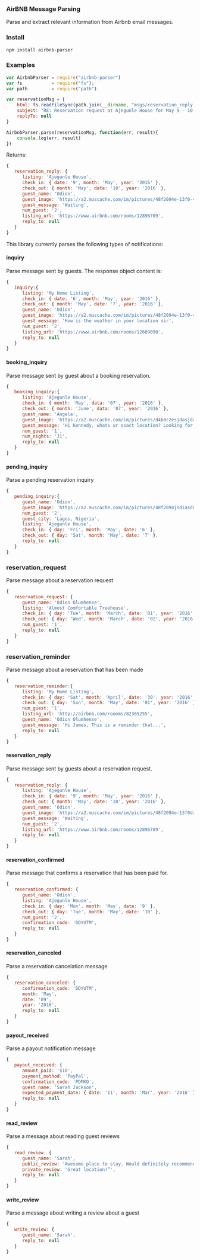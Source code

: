 ### AirBNB Message Parsing

Parse and extract relevant information from Airbnb email messages. 

### Install

```txt
npm install airbnb-parser
```

### Examples


```js
var AirbnbParser = require("airbnb-parser")
var fs 			 = require("fs");
var path 		 = require("path")

var reservationMsg = {
	html: fs.readFileSync(path.join(__dirname, "msgs/reservation_reply.html")).toString("utf-8"),
	subject: "RE: Reservation request at Ajegunle House for May 9 - 10, 2016",
	replyTo: null
}

AirbnbParser.parse(reservationMsg, function(err, result){
	console.log(err, result)
})
```

Returns:

```js
{ 
   reservation_reply: { 
      listing: 'Ajegunle House',
      check_in: { date: '9', month: 'May', year: '2016' },
      check_out: { month: 'May', date: '10', year: '2016' },
      guest_name: 'Odion',
      guest_image: 'https://a2.muscache.com/im/pictures/48f2094e-13f0-4793-b38e-5136413826ef.jpg?aki_policy=profile_medium',
      guest_message: 'Waiting',
      num_guest: '2',
      listing_url: 'https://www.airbnb.com/rooms/12896709',
      reply_to: null 
   } 
}
```

This library currently parses the following types of notifications:

#### inquiry

Parse message sent by guests. The response object content is:

```js
{
   inquiry:{ 
      listing: 'My Home Listing',
      check_in: { date: '6', month: 'May', year: '2016' },
      check_out: { month: 'May', date: '7', year: '2016' },
      guest_name: 'Odion',
      guest_image: 'https://a2.muscache.com/im/pictures/48f2094e-13f0-4793-b38e-5136413826ef.jpg?aki_policy=profile_medium',
      guest_message: 'How is the weather in your location sir',
      num_guest: '2',
      listing_url: 'https://www.airbnb.com/rooms/12609090',
      reply_to: null 
   }
}
```

#### booking_inquiry

Parse message sent by guest about a booking reservation. 

```js
{
   booking_inquiry:{
      listing: 'Ajegunle House',
      check_in: { month: 'May', data: '07', year: '2016' },
      check_out: { month: 'June', data: '07', year: '2016' },
      guest_name: 'Angela',
      guest_image: 'https://a2.muscache.com/im/pictures/d4b0c2esjdasjdasdasdaasdd71.jpg?aki_policy=profile_x_medium',
      guest_message: 'Hi Kennedy, whats ur exact location? Looking for ...',
      num_guest: '1',
      num_nights: '31',
      reply_to: null
   }
}
```

#### pending_inquiry

Parse a pending reservation inquiry

```js
{
   pending_inquiry:{
      guest_name: 'Odion',
      guest_image: 'https://a2.muscache.com/im/pictures/48f2094jsdiasduihusf.jpg?aki_policy=profile_x_medium',
      num_guest: '2',
      guest_city: 'Lagos, Nigeria',
      listing: 'Ajegunle House',
      check_in: { day: 'Fri', month: 'May', date: '6' },
      check_out: { day: 'Sat', month: 'May', date: '7' },
      reply_to: null
   }
}
```
### reservation_request

Parse message about a reservation request

```js
{
   reservation_request: {
      guest_name: 'Odion Olumhense',
      listing: 'Almost Comfortable Treehouse',
      check_in: { day: 'Tue', month: 'March', date: '01', year: '2016' },
      check_out: { day: 'Wed', month: 'March', date: '02', year: '2016' },
      num_guest: '1',
      reply_to: null
   }
}
```

### reservation_reminder

Parse message about a reservation that has been made 

```js
{
   reservation_reminder:{
      listing: 'My Home Listing',
      check_in: { day: 'Sat', month: 'April', date: '30', year: '2016' },
      check_out: { day: 'Sun', month: 'May', date: '01', year: '2016' },
      num_guest: '1',
      listing_url: 'http://airbnb.com/roooms/82365255',
      guest_name: 'Odion Olumhense',
      guest_message: 'Hi James, This is a reminder that...',
      reply_to: null
   }
}
``` 

#### reservation_reply

Parse message sent by guests about a reservation request.

```js
{
   reservation_reply: { 
      listing: 'Ajegunle House',
      check_in: { date: '9', month: 'May', year: '2016' },
      check_out: { month: 'May', date: '10', year: '2016' },
      guest_name: 'Odion',
      guest_image: 'https://a2.muscache.com/im/pictures/48f2094e-13f0dasuiuabsibs13826ef.jpg?aki_policy=profile_medium',
      guest_message: 'Waiting',
      num_guest: '2',
      listing_url: 'https://www.airbnb.com/rooms/12896709',
      reply_to: null
   } 
}
```

#### reservation_confirmed

Parse message that confirms a reservation that has been paid for.

```js
{
   reservation_confirmed: {
      guest_name: 'Odion',
      listing: 'Ajegunle House',
      check_in: { day: 'Mon', month: 'May', date: '9' },
      check_out: { day: 'Tue', month: 'May', date: '10' },
      num_guest: '2',
      confirmation_code: 'DDYUTM',
      reply_to: null 
   }
}
```

#### reservation_canceled

Parse a reservation cancelation message

```js
{
   reservation_canceled: { 
      confirmation_code: 'DDYUTM',
      month: 'May',
      date: '09',
      year: '2016',
      reply_to: null 
   } 
}
```

#### payout_received

Parse a payout notification message

```js
{
   payout_received: {
      amount_paid: '$10',
      payment_method: 'PayPal',
      confirmation_code: 'PDMKQ',
      guest_name: 'Sarah Jackson',
      expected_payment_date: { date: '11', month: 'Mar', year: '2016' },
      reply_to: null
   }
}
```

#### read_review

Parse a message about reading guest reviews

```js
{
   read_review: {
      guest_name: 'Sarah',
      public_review: 'Awesome place to stay. Would definitely recommend it. ”',
      private_review: 'Great location!”',
      reply_to: null
   }
}
```

#### write_review

Parse a message about writing a review about a guest

```js
{
   write_review: {
      guest_name: 'Sarah',
      reply_to: null
   }
}
```

